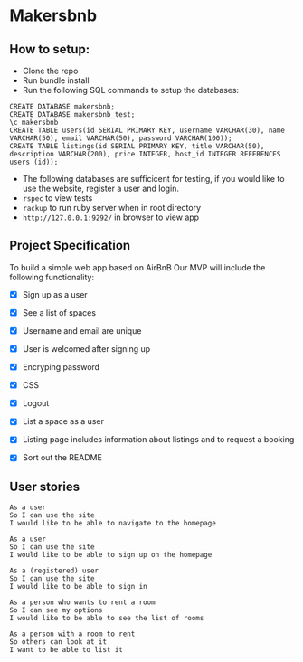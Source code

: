 Makersbnb
=================

How to setup:
-----

* Clone the repo
* Run bundle install
* Run the following SQL commands to setup the databases:
```
CREATE DATABASE makersbnb;
CREATE DATABASE makersbnb_test;
\c makersbnb
CREATE TABLE users(id SERIAL PRIMARY KEY, username VARCHAR(30), name VARCHAR(50), email VARCHAR(50), password VARCHAR(100));
CREATE TABLE listings(id SERIAL PRIMARY KEY, title VARCHAR(50), description VARCHAR(200), price INTEGER, host_id INTEGER REFERENCES users (id));
```
* The following databases are sufficicent for testing, if you would like to use the website, register a user and login.
* `rspec` to view tests
* `rackup` to run ruby server when in root directory
* `http://127.0.0.1:9292/` in browser to view app

Project Specification
------------
To build a simple web app based on AirBnB
Our MVP will include the following functionality:

- [x] Sign up as a user
- [x] See a list of spaces
- [x] Username and email are unique
- [x] User is welcomed after signing up
- [x] Encryping password
- [x] CSS
- [x] Logout
- [x] List a space as a user
- [x] Listing page includes information about listings and to request a booking
- [x] Sort out the README


User stories
------------

```
As a user
So I can use the site
I would like to be able to navigate to the homepage

As a user
So I can use the site
I would like to be able to sign up on the homepage  

As a (registered) user
So I can use the site
I would like to be able to sign in

As a person who wants to rent a room
So I can see my options
I would like to be able to see the list of rooms 

As a person with a room to rent
So others can look at it
I want to be able to list it
```

